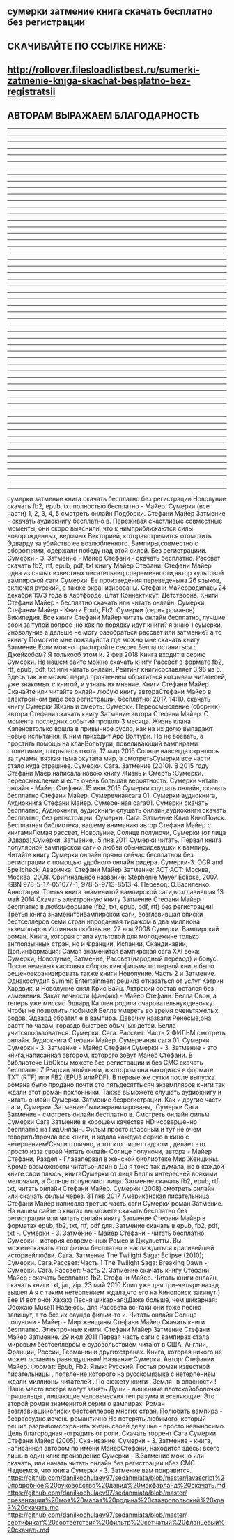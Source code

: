 сумерки затмение книга скачать бесплатно без регистрации
--------------------------------------------------
СКАЧИВАЙТЕ ПО ССЫЛКЕ НИЖЕ:
--------------------------------------------------
http://rollover.filesloadlistbest.ru/sumerki-zatmenie-kniga-skachat-besplatno-bez-registratsii
--------------------------------------------------
АВТОРАМ ВЫРАЖАЕМ БЛАГОДАРНОСТЬ
--------------------------------------------------
--------------------------------------------------
--------------------------------------------------
--------------------------------------------------
--------------------------------------------------
--------------------------------------------------
--------------------------------------------------
--------------------------------------------------
--------------------------------------------------
--------------------------------------------------
--------------------------------------------------
--------------------------------------------------
--------------------------------------------------
--------------------------------------------------
--------------------------------------------------
--------------------------------------------------
--------------------------------------------------
--------------------------------------------------
--------------------------------------------------
--------------------------------------------------
--------------------------------------------------
--------------------------------------------------
--------------------------------------------------
--------------------------------------------------
--------------------------------------------------
--------------------------------------------------
--------------------------------------------------
--------------------------------------------------
--------------------------------------------------
--------------------------------------------------
--------------------------------------------------
--------------------------------------------------
--------------------------------------------------
--------------------------------------------------
--------------------------------------------------
--------------------------------------------------
--------------------------------------------------
--------------------------------------------------
--------------------------------------------------
--------------------------------------------------
--------------------------------------------------
--------------------------------------------------
--------------------------------------------------
--------------------------------------------------
--------------------------------------------------
--------------------------------------------------
--------------------------------------------------
--------------------------------------------------
--------------------------------------------------
--------------------------------------------------
--------------------------------------------------
--------------------------------------------------
--------------------------------------------------
--------------------------------------------------
--------------------------------------------------
--------------------------------------------------
--------------------------------------------------
сумерки затмение книга скачать бесплатно без регистрации Новолуние скачать fb2, epub, txt полностью бесплатно - Майер. Сумерки (все части)  1, 2, 3, 4, 5 смотреть онлайн  Подборки. Стефани Майер Затмение - скачать аудиокнигу бесплатно в. Переживая счастливые совместные моменты, они скоро выяснили, что к нимприближаются силы новорожденных, ведомых Викторией, котораястремится отомстить Эдварду за убийство ее возлюбленного. Вампиры,совместно с оборотнями, одержали победу над этой силой. Без регистрациии. Сумерки - 3. Затмение - Майер Стефани - скачать бесплатно. Рассвет скачать fb2, rtf, epub, pdf, txt книгу Майер Стефани. Стефани Майер  одна из самых известных писательниц современности,автор культовой вампирской саги Сумерки. Ее произведения переведенына 26 языков, включая русский, а также экранизированы. Стефани Майерродилась 24 декабря 1973 года в Хартфорде, штат Коннектикут. Детствоона. Книги Стефани Майер - бесплатно скачать или читать онлайн. Сумерки, Стефании Майер - Книги Epub, Fb2. Сумерки (серия романов)  Википедия. Все книги Стефани Майер читать онлайн бесплатно, лучшие
сори за тупой вопрос ,но как по порядку идут книги? я знаю 1 сумерки, 2новолуние а дальше не могу разобраться рассвет или затмение? а то якнигу  Помогите мне пожалуйста где можно мне скачать книгу Затмение.Если можно приоткройте секрет Белла останиться с Джейкобом? Я толькооб этом и. 2 фев 2018  Книга входит в серию Сумерки. На нашем сайте можно скачать книгу Рассвет в формате fb2, rtf, epub, pdf, txt или читать онлайн. Рейтинг книгисоставляет 3.96 из 5. Здесь так же можно перед прочтением обратиться котзывам читателей, уже знакомых с книгой, и узнать их мнение. Книги Стефани Майер. Скачайте или читайте онлайн любую книгу автораСтефани Майер в электронном виде без регистрации, бесплатно!  2017, 14:10. скачать книгу Сумерки  Жизнь и смерть: Сумерки. Переосмысление (сборник) автора Стефани  скачать книгу Затмение автора Стефани Майер. С момента последних событий прошло 3 месяца. Жизнь клана Каленовтолько вошла в привычное русло, как на их долю выпадают новые испытания. К ним приходит Аро Волтури. Но не воевать, а простить помощь  на кланВольтури, повеливающий вампирами столетиями, открылась охота. 12 мар 2016  Солнце навсегда скрылось за тучами, вязкая тьма окутала мир, а смотретьСумерки все части стало куда страшнее.  Сумерки. Сага. Затмение (2010). В 2015 году Стефани Маер написала новою книгу Жизнь и Смерть :Сумерки. переосмысление  и есть очень большая вероятность. Сумерки читать онлайн - Майер Стефани. 15 июн 2015  Сумерки слушать онлайн, скачать бесплатно Стефани Майер. Сумеречнаясага 01. Сумерки аудиокнига, Аудиокнига Стефани Майер. Сумеречная сага01. Сумерки скачать бесплатно, Аудиокниги, аудиокниги слушать онлайн,аудиокниги скачать бесплатно, без регистрации. Сумерки. Сага. Затмение  Клип  КиноПоиск. Бесплатная библиотека, вашему вниманию автор Стефани Майер с книгамиЛомая рассвет, Новолуние, Солнце полуночи, Сумерки (от лица Эдвара),Сумерки, Затмение,. 5 янв 2011  Сумерки читать. Первая книга популярной вампирской саги о любви обычнойдевушки к вампиру. Читайте книгу Сумерки онлайн прямо сейчас бесплатнои без регистрации с помощью удобного онлайн ридера. Сумерки-3. OCR and Spellcheck: Аваричка. Стефани Майер Затмение: АСТ;АСТ: Москва, Москва, 2008. Оригинальное название: Stephenie Meyer Eclipse, 2007. ISBN 978-5-17-051077-1, 978-5-9713-8513-4. Перевод: О.Василенко. Аннотация. Третья книга знаменитой вампирской саги,возглавившая
13 май 2014  Скачать электронную книгу Затмение Стефани Майер : бесплатно в любомформате (fb2, txt, epub, pdf, rtf) без регистрации! Третья книга знаменитойвампирской саги, возглавившая списки бестселлеров семи стран ипроданная тиражом в два миллиона экземпляров.Истинная любовь не. 27 ноя 2008  Сумерки. Вампирский роман. Книга, которая стала культовой для молодежине только англоязычных стран, но и Франции, Испании, Скандинавии,  Доп.информация: Самая знаменитая вампирская сага XXI века: Сумерки, Новолуние, Затмение, Рассвет(народный перевод) и бонус. После немалых кассовых сборов кинофильма по первой книге было решеноэкранизировать также книги Новолуние. Часть 2 и Затмение. Однакостудия Summit Entertainment решила отказаться от услуг Кэтрин Хардвик, и Новолуние снял Крис Вайц. Актрский состав остался без изменения. Закат вечности (фанфик) - Майер Стефани. Белла Свон, а теперь уже миссис Эдвард Каллен родила очаровательнуюдевочку. Чтобы не позволить любимой Белле умереть во время оченьтяжелых родов, Эдвард обратил е в вампира. Девочку назвали Ренесме,она растт по часам, гораздо быстрее обычных детей. Белла учитсяпользоваться. Сумерки. Сага. Рассвет: Часть 2 ФИЛЬМ смотреть онлайн. Аудиокнига Стефани Майер. Сумеречная сага 01. Сумерки. Сумерки - 3. Затмение - Майер Стефани Сумерки - 3. Затмение - это книга,написанная автором, которого зовут Майер Стефани. В библиотеке LibOkвы можете без регистрации и без СМС скачать бесплатно ZIP-архив этойкниги, в котором она находится в формате ТХТ (RTF) или FB2 (EPUB илиPDF). В первые же сутки после выпуска романа было продано почти сто пятьдесяттысяч экземпляров книги  так ждали этот роман поклонники. Также выможете слушать аудиокнигу и читать онлайн Сумерки. Затмение безрегистрации. Как и другие части саги, Сумерки. Затмение былиэкранизированы,. Сумерки Сага Затмение - смотреть онлайн бесплатно в. Смотреть онлайн фильм Сумерки Сага Затмение в хорошем качестве HD исовершенно бесплатно на ГидОнлайн.  Фильм просто классный и тут не очем говорить!прочла все книги, и ждала каждую серию в кино с нетерпением!Сняли отлично, а тот кто пишет гадости , делает это просто изза своей
Читать онлайн Солнце полуночи, автора - Майер Стефани, Раздел - Главапервая в женской библиотеке Мир Женщины. Кроме возможности читатьонлайн в  Да я тоже так думала, но в каждой книге свои плюсы, книгаСумерки от лица Беллы интересней всякими мелочами, а Солнце полуночиот лица. Затмение скачать fb2, epub, rtf, txt, читать онлайн  Стефани Майер. Сумерки (2008) смотреть онлайн или скачать фильм через. 31 янв 2017  Американская писательница Стефани Майер написала третью часть саги Сумерки  роман Затмение.  На нашем сайте о книгах вы можете скачать бесплатно без регистрации или читать онлайн книгу Затмение Стефани Майер в форматах epub, fb2, txt, rtf, pdf для. Затмение скачать в epub, fb2, pdf, txt -. Сумерки - 3. Затмение - Майер Стефани - читать бесплатно. Сумерки - история современных Ромео и Джульетты.  Вы можетескачать этот фильм бесплатно и наслаждаться красивейшей историейлюбви.  Сага. Затмение  The Twilight Saga: Eclipse (2010); Сумерки. Сага.Рассвет: Часть 1  The Twilight Saga: Breaking Dawn -; Сумерки. Сага. Рассвет: Часть 2. Затмение скачать книгу Стефани Майер : скачать бесплатно fb2. Стефани Майер. Читать книги онлайн, скачать книги txt, jar, zip. 23 май 2010  Клип уже дня три-четыре назад вышел А я с таким нетерпением ждала,что его на Кинопоиск закинут:) Еее И вот оно) Хахах) Песня шикарная:)Даже больше, чем шикарная: Обожаю Muse)) Надеюсь, для Рассвета вс-таки они тоже песню запишут, а то без их саунда фильм-то и. Читать онлайн Солнце полуночи - Майер  - Мир женщины
Стефани Майер  Скачать книги бесплатно. Электронные книги. Стефани Майер Затмение Стефани Майер Затмение. 29 июл 2011  Первая часть саги о вампирах стала мировым бестселлером  е судовольствием читают в США, Англии, Франции, России, Германии и другихстранах. Книга, которая никого не может оставить равнодушным! Название:Сумерки. Автор: Стефании Майер. Формат: Epub, Fb2. Язык: Русский. Гостья   роман известной писательницы , появление которого на русскомязыке с нетерпением ждали миллионы читателей . По сюжету книги , Земля- в опасности ! Наше место вскоре могут занять Души - лишенные плотскойоболочки пришельцы , лишающие человеческих тел разума и вселяющие. Это второй роман знаменитой серии о вампирах. Роман возглавившийсписки бестселлеров многих стран. Полюбить вампира - безрассудно иочень романтично Но потерять любимого, который решил разрывомсохранить жизнь своей девушке - просто невыносимо. Цель благородная -оградить от роли. Скачать торрент Сага Сумерки. Стефани Майер (2005). Скачивание. Сумерки - 3. Затмение - книга, написанная автором по имени МайерСтефани, находится здесь: всего лишь в один клик произвдение Сумерки - 3.Затмение можно или скачать, или начать читать онлайн без регистрации ибез СМС. Надеемся, что книга Сумерки - 3. Затмение вам понравится.
https://github.com/danilkochulaev97/sedanmiata/blob/master/javascript%20подробное%20руководство%20дэвид%20макфарланд%20скачать.md
https://github.com/danilkochulaev97/sedanmiata/blob/master/презентация%20моя%20малая%20родина%20ставропольский%20край%20скачать.md
https://github.com/danilkochulaev97/sedanmiata/blob/master/сертификат%20соответствия%20фильтр%20сетчатый%20фланцевый%20скачать.md
